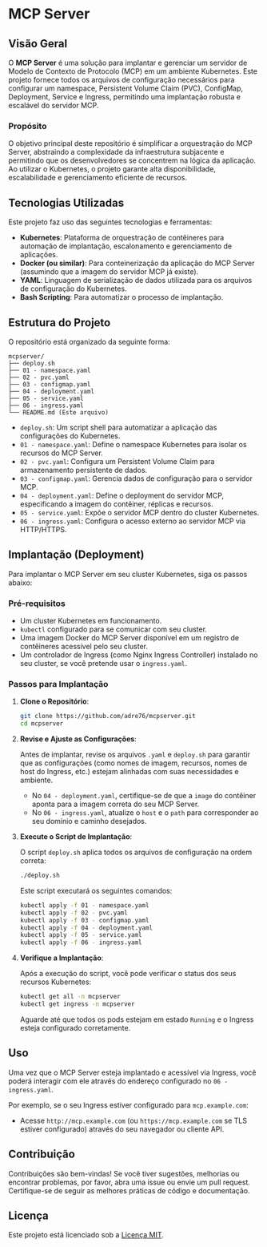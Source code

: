 # MCP Server

## Visão Geral

O **MCP Server** é uma solução para implantar e gerenciar um servidor de Modelo de Contexto de Protocolo (MCP) em um ambiente Kubernetes. Este projeto fornece todos os arquivos de configuração necessários para configurar um namespace, Persistent Volume Claim (PVC), ConfigMap, Deployment, Service e Ingress, permitindo uma implantação robusta e escalável do servidor MCP.

### Propósito

O objetivo principal deste repositório é simplificar a orquestração do MCP Server, abstraindo a complexidade da infraestrutura subjacente e permitindo que os desenvolvedores se concentrem na lógica da aplicação. Ao utilizar o Kubernetes, o projeto garante alta disponibilidade, escalabilidade e gerenciamento eficiente de recursos.

## Tecnologias Utilizadas

Este projeto faz uso das seguintes tecnologias e ferramentas:

*   **Kubernetes**: Plataforma de orquestração de contêineres para automação de implantação, escalonamento e gerenciamento de aplicações.
*   **Docker (ou similar)**: Para conteinerização da aplicação do MCP Server (assumindo que a imagem do servidor MCP já existe).
*   **YAML**: Linguagem de serialização de dados utilizada para os arquivos de configuração do Kubernetes.
*   **Bash Scripting**: Para automatizar o processo de implantação.

## Estrutura do Projeto

O repositório está organizado da seguinte forma:

```
mcpserver/
├── deploy.sh
├── 01 - namespace.yaml
├── 02 - pvc.yaml
├── 03 - configmap.yaml
├── 04 - deployment.yaml
├── 05 - service.yaml
├── 06 - ingress.yaml
└── README.md (Este arquivo)
```

*   `deploy.sh`: Um script shell para automatizar a aplicação das configurações do Kubernetes.
*   `01 - namespace.yaml`: Define o namespace Kubernetes para isolar os recursos do MCP Server.
*   `02 - pvc.yaml`: Configura um Persistent Volume Claim para armazenamento persistente de dados.
*   `03 - configmap.yaml`: Gerencia dados de configuração para o servidor MCP.
*   `04 - deployment.yaml`: Define o deployment do servidor MCP, especificando a imagem do contêiner, réplicas e recursos.
*   `05 - service.yaml`: Expõe o servidor MCP dentro do cluster Kubernetes.
*   `06 - ingress.yaml`: Configura o acesso externo ao servidor MCP via HTTP/HTTPS.

## Implantação (Deployment)

Para implantar o MCP Server em seu cluster Kubernetes, siga os passos abaixo:

### Pré-requisitos

*   Um cluster Kubernetes em funcionamento.
*   `kubectl` configurado para se comunicar com seu cluster.
*   Uma imagem Docker do MCP Server disponível em um registro de contêineres acessível pelo seu cluster.
*   Um controlador de Ingress (como Nginx Ingress Controller) instalado no seu cluster, se você pretende usar o `ingress.yaml`.

### Passos para Implantação

1.  **Clone o Repositório**:

    ```bash
    git clone https://github.com/adre76/mcpserver.git
    cd mcpserver
    ```

2.  **Revise e Ajuste as Configurações**:

    Antes de implantar, revise os arquivos `.yaml` e `deploy.sh` para garantir que as configurações (como nomes de imagem, recursos, nomes de host do Ingress, etc.) estejam alinhadas com suas necessidades e ambiente.

    *   No `04 - deployment.yaml`, certifique-se de que a `image` do contêiner aponta para a imagem correta do seu MCP Server.
    *   No `06 - ingress.yaml`, atualize o `host` e o `path` para corresponder ao seu domínio e caminho desejados.

3.  **Execute o Script de Implantação**:

    O script `deploy.sh` aplica todos os arquivos de configuração na ordem correta:

    ```bash
    ./deploy.sh
    ```

    Este script executará os seguintes comandos:

    ```bash
    kubectl apply -f 01 - namespace.yaml
    kubectl apply -f 02 - pvc.yaml
    kubectl apply -f 03 - configmap.yaml
    kubectl apply -f 04 - deployment.yaml
    kubectl apply -f 05 - service.yaml
    kubectl apply -f 06 - ingress.yaml
    ```

4.  **Verifique a Implantação**:

    Após a execução do script, você pode verificar o status dos seus recursos Kubernetes:

    ```bash
    kubectl get all -n mcpserver
    kubectl get ingress -n mcpserver
    ```

    Aguarde até que todos os pods estejam em estado `Running` e o Ingress esteja configurado corretamente.

## Uso

Uma vez que o MCP Server esteja implantado e acessível via Ingress, você poderá interagir com ele através do endereço configurado no `06 - ingress.yaml`.

Por exemplo, se o seu Ingress estiver configurado para `mcp.example.com`:

*   Acesse `http://mcp.example.com` (ou `https://mcp.example.com` se TLS estiver configurado) através do seu navegador ou cliente API.

## Contribuição

Contribuições são bem-vindas! Se você tiver sugestões, melhorias ou encontrar problemas, por favor, abra uma issue ou envie um pull request. Certifique-se de seguir as melhores práticas de código e documentação.

## Licença

Este projeto está licenciado sob a [Licença MIT](LICENSE).
